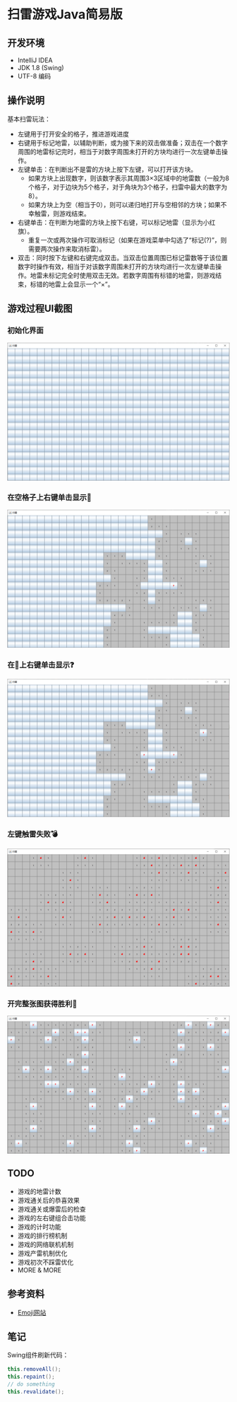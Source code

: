 # 扫雷游戏Java简易版

## 开发环境

- IntelliJ IDEA
- JDK 1.8 (Swing)
- UTF-8 编码

## 操作说明

基本扫雷玩法：
- 左键用于打开安全的格子，推进游戏进度
- 右键用于标记地雷，以辅助判断，或为接下来的双击做准备；双击在一个数字周围的地雷标记完时，相当于对数字周围未打开的方块均进行一次左键单击操作。
- 左键单击：在判断出不是雷的方块上按下左键，可以打开该方块。 
    - 如果方块上出现数字，则该数字表示其周围3×3区域中的地雷数（一般为8个格子，对于边块为5个格子，对于角块为3个格子，扫雷中最大的数字为8）。
    - 如果方块上为空（相当于0），则可以递归地打开与空相邻的方块；如果不幸触雷，则游戏结束。
- 右键单击：在判断为地雷的方块上按下右键，可以标记地雷（显示为小红旗）。
    - 重复一次或两次操作可取消标记（如果在游戏菜单中勾选了“标记(?)”，则需要两次操作来取消标雷）。
- 双击：同时按下左键和右键完成双击。当双击位置周围已标记雷数等于该位置数字时操作有效，相当于对该数字周围未打开的方块均进行一次左键单击操作。地雷未标记完全时使用双击无效。若数字周围有标错的地雷，则游戏结束，标错的地雷上会显示一个“×”。

## 游戏过程UI截图

### 初始化界面

![](resources/init.png)

### 在空格子上右键单击显示🚩

![](resources/flag.png)

### 在🚩上右键单击显示❓

![](resources/question.png)

### 左键触雷失败💣

![](resources/lose.png)

### 开完整张图获得胜利👑

![](resources/win.png)

## TODO

- 游戏的地雷计数
- 游戏通关后的恭喜效果
- 游戏通关或爆雷后的检查
- 游戏的左右键组合击功能
- 游戏的计时功能
- 游戏的排行榜机制
- 游戏的网络联机机制
- 游戏产雷机制优化
- 游戏初次不踩雷优化
- MORE & MORE

## 参考资料

- [Emoji网站](https://emojipedia.org/)

## 笔记

Swing组件刷新代码：
```java
this.removeAll();
this.repaint();
// do something
this.revalidate();
```
